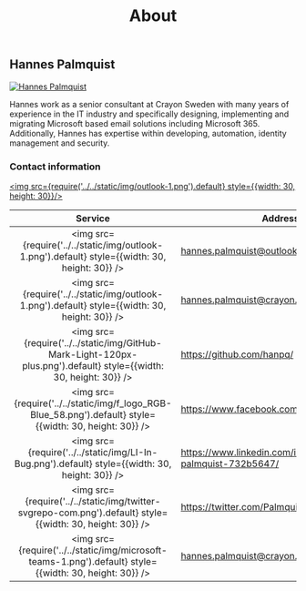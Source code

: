 ﻿---
title: About
description: About
hide_table_of_contents: true
---

## Hannes Palmquist

<a class="avatar__photo-link avatar__photo" href="https://getps.dev/about" target="_blank" rel="noreferrer noopener">
    <img src="https://getps.dev/img/Hannes_Profil_HighContrast.jpg" alt="Hannes Palmquist"/>
</a>

Hannes work as a senior consultant at Crayon Sweden with many years of experience in the IT industry and specifically designing, implementing and migrating Microsoft based email solutions including Microsoft 365. Additionally, Hannes has expertise within developing, automation, identity management and security.

### Contact information

<a href="mailto:hannes.palmquist@outlook.com"><img src={require('../../static/img/outlook-1.png').default} style={{width: 30, height: 30}}/></a>

|                                                      Service                                                       | Address                                                        |
| :----------------------------------------------------------------------------------------------------------------: | -------------------------------------------------------------- |
|          <img src={require('../../static/img/outlook-1.png').default} style={{width: 30, height: 30}} />           | hannes.palmquist@outlook.com                                   |
|          <img src={require('../../static/img/outlook-1.png').default} style={{width: 30, height: 30}} />           | hannes.palmquist@crayon.com                                    |
| <img src={require('../../static/img/GitHub-Mark-Light-120px-plus.png').default} style={{width: 30, height: 30}} /> | <https://github.com/hanpq/>                                    |
|      <img src={require('../../static/img/f_logo_RGB-Blue_58.png').default} style={{width: 30, height: 30}} />      | <https://www.facebook.com/hannes.palmquist/>                   |
|          <img src={require('../../static/img/LI-In-Bug.png').default} style={{width: 30, height: 30}} />           | <https://www.linkedin.com/in/hannes-palmquist-732b5647/>       |
|     <img src={require('../../static/img/twitter-svgrepo-com.png').default} style={{width: 30, height: 30}} />      | <https://twitter.com/PalmquistHannes/>                         |
|      <img src={require('../../static/img/microsoft-teams-1.png').default} style={{width: 30, height: 30}} />       | [hannes.palmquist@crayon.com](sip:hannes.palmquist@crayon.com) |
